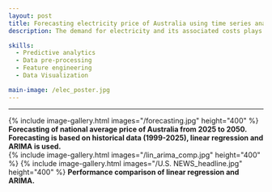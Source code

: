 ```yaml
---
layout: post
title: Forecasting electricity price of Australia using time series analysis
description: The demand for electricity and its associated costs plays a critical role in shaping national energy policy, business operations, and household economics. In this project, I focuses on applying predictive analytics techniques to historical electricity pricing data to forecast Australia’s average electricity prices through to the year 2050. The dataset, covering state-level electricity prices from 1998 to 2025, is used to analyze trends and derive forward-looking insights. Linear regression and ARIMA are implemented using R. Overall, ARIMA performed well as it incorporates both recent price changes and overall trend, making it more accurate for non-stationary time series forecasting. It predicts more realistic growth of above $200/MWh for year 2050. •	Multiple ARIMA configurations were tested (e.g., (1,1,0), (1,1,1)). The final model ARIMA (0,1,1) with drift was selected based on lowest AIC.

skills: 
  - Predictive analytics
  - Data pre-processing
  - Feature engineering
  - Data Visualization

main-image: /elec_poster.jpg
---
```


---
{% include image-gallery.html images="/forecasting.jpg" height="400" %}
**Forecasting of national average price of Australia from 2025 to 2050. Forecasting is based on historical data (1999-2025), linear regression and ARIMA is used.**  
{% include image-gallery.html images="/lin_arima_comp.jpg" height="400" %}  {% include image-gallery.html images="/U.S. NEWS_headline.jpg" height="400" %}
**Performance comparison of linear regression and ARIMA.**  


